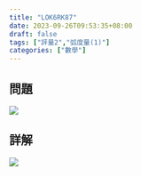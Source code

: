 ```yaml
---
title: "LOK6RK87"
date: 2023-09-26T09:53:35+08:00
draft: false
tags: ["評量2","弧度量(1)"]
categories: ["數學"]
---
```

<!--more-->

## 問題
<img src="/posts/solution/LOK6RK87-q.png">

## 詳解
<img src="/posts/solution/LOK6RK87-sol.png">
